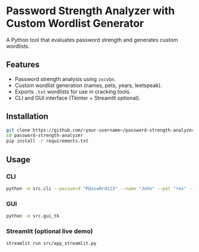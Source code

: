 # Password Strength Analyzer with Custom Wordlist Generator

A Python tool that evaluates password strength and generates custom wordlists.

## Features
- Password strength analysis using `zxcvbn`.
- Custom wordlist generation (names, pets, years, leetspeak).
- Exports `.txt` wordlists for use in cracking tools.
- CLI and GUI interface (Tkinter + Streamlit optional).

## Installation
```bash
git clone https://github.com/<your-username>/password-strength-analyzer.git
cd password-strength-analyzer
pip install -r requirements.txt
```

## Usage

### CLI
```bash
python -m src.cli --password "P@ssw0rd123" --name "John" --pet "rex" --years 2000-2005 --out wordlist.txt
```

### GUI
```bash
python -m src.gui_tk
```

### Streamlit (optional live demo)
```bash
streamlit run src/app_streamlit.py
```

